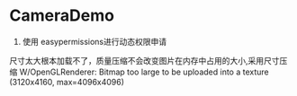 # CameraDemo
1. 使用 easypermissions进行动态权限申请

尺寸太大根本加载不了，质量压缩不会改变图片在内存中占用的大小,采用尺寸压缩
W/OpenGLRenderer: Bitmap too large to be uploaded into a texture (3120x4160, max=4096x4096)

